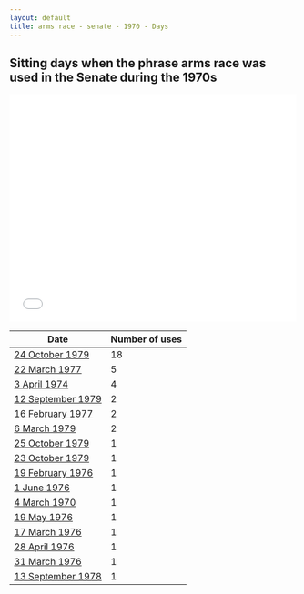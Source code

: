 ```yaml
---
layout: default
title: arms race - senate - 1970 - Days
---
```

## Sitting days when the phrase **arms race** was used in the Senate during the 1970s

<iframe width="100%" height="400" frameborder="0" scrolling="no" src="//plot.ly/~wragge/665.embed"></iframe>

| Date | Number of uses |
|--------------|----------------|
|[24 October 1979](https://historichansard.net/senate/1979/19791024_senate_31_s83/)|18|
|[22 March 1977](https://historichansard.net/senate/1977/19770322_senate_30_s72/)|5|
|[3 April 1974](https://historichansard.net/senate/1974/19740403_senate_28_s59/)|4|
|[12 September 1979](https://historichansard.net/senate/1979/19790912_senate_31_s82/)|2|
|[16 February 1977](https://historichansard.net/senate/1977/19770216_senate_30_s71/)|2|
|[6 March 1979](https://historichansard.net/senate/1979/19790306_SENATE_31_S80/)|2|
|[25 October 1979](https://historichansard.net/senate/1979/19791025_senate_31_s83/)|1|
|[23 October 1979](https://historichansard.net/senate/1979/19791023_senate_31_s83/)|1|
|[19 February 1976](https://historichansard.net/senate/1976/19760219_senate_30_s67/)|1|
|[1 June 1976](https://historichansard.net/senate/1976/19760601_senate_30_s68/)|1|
|[4 March 1970](https://historichansard.net/senate/1970/19700304_senate_27_s43/)|1|
|[19 May 1976](https://historichansard.net/senate/1976/19760519_senate_30_s68/)|1|
|[17 March 1976](https://historichansard.net/senate/1976/19760317_senate_30_s67/)|1|
|[28 April 1976](https://historichansard.net/senate/1976/19760428_senate_30_s68/)|1|
|[31 March 1976](https://historichansard.net/senate/1976/19760331_senate_30_s67/)|1|
|[13 September 1978](https://historichansard.net/senate/1978/19780913_senate_31_s78/)|1|
